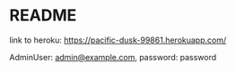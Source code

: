 # README

link to heroku:
https://pacific-dusk-99861.herokuapp.com/

AdminUser: admin@example.com, password: password